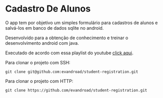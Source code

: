 # Cadastro De Alunos
O app tem por objetivo um simples formulário para cadastros de alunos e salvá-los em banco de dados sqlite no android.

Desenvolvido para a obtenção de conhecimento e treinar o desenvolvimento android com java.

Executado de acordo com essa playlist do youtube [click aqui](https://www.youtube.com/watch?v=2xGwbstHwrA&list=PLW3TB55ahKKM8gu6LzgMPz55TOqcY62dJ&index=2&ab_channel=IvanPaulinoPereira).

Para clonar o projeto com SSH:

```
git clone git@github.com:evandroad/student-registration.git
```

Para clonar o projeto com HTTP:

```
git clone https://github.com/evandroad/student-registration.git
```
